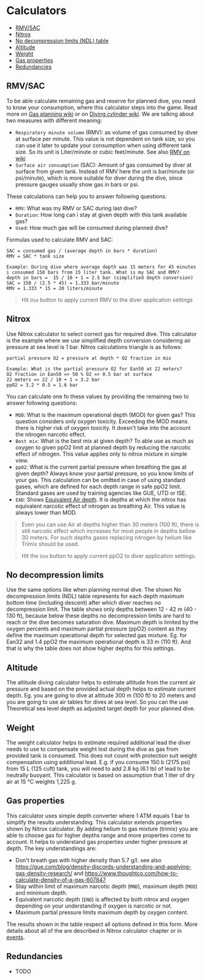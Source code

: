 # Calculators

* [RMV/SAC](./calculators.md#rmv)
* [Nitrox](./calculators.md#nitrox)
* [No decompression limits (NDL) table](./calculators.md#no-decompression-limits)
* [Altitude](./calculators.md#altitude)
* [Weight](./calculators.md#weight)
* [Gas properties](./calculators.md#gas-properties)
* [Redundancies](./calculators.md#redundancies)

## RMV/SAC

To be able calculate remaining gas and reserve for planned dive, you need to know your consumption, where this calculator steps into the game. Read more on [Gas planning wiki](https://en.wikipedia.org/wiki/Scuba_gas_planning) or on [Diving cylinder wiki](https://en.wikipedia.org/wiki/Diving_cylinder). We are talking about two measures with different meaning:

* `Respiratory minute volume` (RMV): as volume of gas consumed by diver at surface per minute. This value is not dependent on tank size, so you can use it later to update your consumption when using different tank size. So its unit is Liter/minute or cubic feet/minute. See also [RMV on wiki](https://en.wikipedia.org/wiki/Minute_ventilation)
* `Surface air consumption` (SAC): Amount of gas consumed by diver at surface from given tank. Instead of RMV here the unit is bar/minute (or psi/minute), which is more suitable for diver during the dive, since pressure gauges usually show gas in bars or psi.

These calculations can help you to answer following questions:

* `RMV`: What was my RMV or SAC during last dive?
* `Duration`: How long can i stay at given depth with this tank available gas?
* `Used`: How much gas will be consumed during planned dive?

Formulas used to calculate RMV and SAC:

```text
SAC = consumed gas / (average depth in bars * duration)
RMV = SAC * tank size

Example: During dive where average depth was 15 meters for 45 minutes i consumed 150 bars from 15 liter tank. What is my SAC and RMV?
depth in bars =  15 / 10 + 1 = 2.5 bar (simplified depth conversion)
SAC = 150 / (2.5 * 45) = 1.333 bar/minute
RMV = 1.333 * 15 = 20 liters/minute
```

> Hit `Use` button to apply current RMV to the diver application settings

## Nitrox

Use Nitrox calculator to select correct gas for required dive. This calculator is the example where we use simplified depth conversion considering air pressure at sea level is 1 bar. Nitrox calculations triangle is as follows:

```text
partial pressure O2 = pressure at depth * O2 fraction in mix

Example: What is the partial pressure O2 for Ean50 at 22 meters?
O2 fraction in Ean50 => 50 % O2 => 0.5 bar at surface
22 meters => 22 / 10 + 1 = 3.2 bar
ppO2 = 3.2 * 0.5 = 1.6 bar
```

You can calculate one fo these values by providing the remaining two to answer following questions:

* `MOD`: What is the maximum operational depth (MOD) for given gas? This question considers only oxygen toxicity. Exceeding the MOD means there is higher risk of oxygen toxicity. It doesn't take into the account the nitrogen narcotic effect.
* `Best mix`: What is the best mix at given depth? To able use as much as oxygen to given ppO2 limit at planned depth by reducing the narcotic effect of nitrogen. This value applies only to nitrox mixture in simple view.
* `ppO2`: What is the current partial pressure when breathing the gas at given depth? Always know your partial pressure, so you know limits of your gas. This calculation can be omitted in case of using standard gases, which are defined for each depth range in safe ppO2 limit. Standard gases are used by training agencies like GUE, UTD or ISE.
* `EAD`: Shows [Equivalent Air depth](https://en.wikipedia.org/wiki/Equivalent_air_depth). It is depths at which the nitrox has equivalent narcotic effect of nitrogen as breathing Air. This value is always lower than MOD.

> Even you can use Air at depths higher than 30 meters (100 ft), there is still narcotic effect which increases for most people in depths bellow 30 meters. For such depths gases replacing nitrogen by helium like Trimix should be used.

> Hit the `Use` button to apply current ppO2 to diver application settings.

## No decompression limits

Use the same options like when planning normal dive. The shown No decompression limits (NDL) table represents for each depth maximum bottom time (including descent) after which diver reaches no decompression limit.
The table shows only depths between 12 - 42 m (40 - 130 ft), because below these depths no decompression limits are hard to reach or the dive becomes saturation dive. Maximum depth is limited by the oxygen percents and maximum partial pressure (ppO2) content as they define the maximum operational depth for selected gas mixture. Eg. for Ean32 and 1.4 ppO2 the maximum operational depth is 33 m (110 ft). And that is why the table does not show higher depths for this settings.

## Altitude

The altitude diving calculator helps to estimate altitude from the current air pressure and based on the provided actual depth helps to estimate current depth. Eg. you are going to dive at altitude 300 m (100 ft) to 20 meters and you are going to use air tables for dives at sea level. So you can the use Theoretical sea level depth as adjusted target depth for your planned dive.

## Weight

The weight calculator helps to estimate required additional lead the diver needs to use to compensate weight lost during the dive as gas from provided tank is consumed. This does not count with protection suit weight compensation using additional lead. E.g. if you consume 150 b (2175 psi) from 15 L (125 cuft) tank, you will need to add 2.8 kg (6.1 lb) of lead to be neutrally buoyant. This calculator is based on assumption that 1 liter of dry air at 15 °C weights 1,225 g.

## Gas properties

This calculator uses simple depth converter where 1 ATM equals 1 bar to simplify the results understanding. This calculator extends properties shown by Nitrox calculator. By adding helium to gas mixture (trimix) you are able to choose gas for higher depths range and more properties come to account. It helps to understand gas properties under higher pressure at depth. The key understandings are:

* Don't breath gas with higher density than 5.7 g/l. see also <https://gue.com/blog/density-discords-understanding-and-applying-gas-density-research/> and <https://www.thoughtco.com/how-to-calculate-density-of-a-gas-607847>
* Stay within limit of maximum narcotic depth (`MND`), maximum depth (`MOD`) and minimum depth.
* Equivalent narcotic depth (`END`) is affected by both nitrox and oxygen depending on your understanding if oxygen is narcotic or not.
* Maximum partial pressure limits maximum depth by oxygen content.

The results shown in the table respect all options defined in this form. More details about all of the are described in Nitrox calculator chapter or in [events](./events.md).

## Redundancies

* TODO

